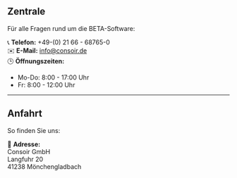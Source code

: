 ## Zentrale
Für alle Fragen rund um die BETA-Software:

📞 **Telefon:** +49-(0) 21 66 - 68765-0  
✉️ **E-Mail:** [info@consoir.de](mailto:info@consoir.de)  
🕒 **Öffnungszeiten:**  
- Mo-Do: 8:00 - 17:00 Uhr  
- Fr: 8:00 - 12:00 Uhr  

---

## Anfahrt
So finden Sie uns:

📍 **Adresse:**  
Consoir GmbH  
Langfuhr 20  
41238 Mönchengladbach  

